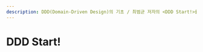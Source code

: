 ```yaml
---
description: DDD(Domain-Driven Design)의 기초 / 최범균 저자의 <DDD Start!>를 정리한 문서입니다.
---
```


# DDD Start!

